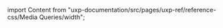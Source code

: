 
import Content from "uxp-documentation/src/pages/uxp-ref/reference-css/Media Queries/width";

<Content query="product=photoshop"/>
